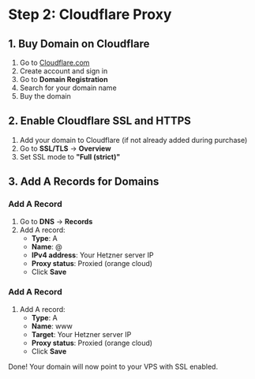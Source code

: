# Step 2: Cloudflare Proxy

## 1. Buy Domain on Cloudflare

1. Go to [Cloudflare.com](https://cloudflare.com)
2. Create account and sign in
3. Go to **Domain Registration**
4. Search for your domain name
5. Buy the domain

## 2. Enable Cloudflare SSL and HTTPS

1. Add your domain to Cloudflare (if not already added during purchase)
2. Go to **SSL/TLS** → **Overview**
3. Set SSL mode to **"Full (strict)"**

## 3. Add A Records for Domains

### Add A Record
1. Go to **DNS** → **Records**
2. Add A record:
   - **Type**: A
   - **Name**: @
   - **IPv4 address**: Your Hetzner server IP
   - **Proxy status**: Proxied (orange cloud)
   - Click **Save**

### Add A Record
1. Add A record:
   - **Type**: A
   - **Name**: www
   - **Target**: Your Hetzner server IP
   - **Proxy status**: Proxied (orange cloud)
   - Click **Save**

Done! Your domain will now point to your VPS with SSL enabled.
